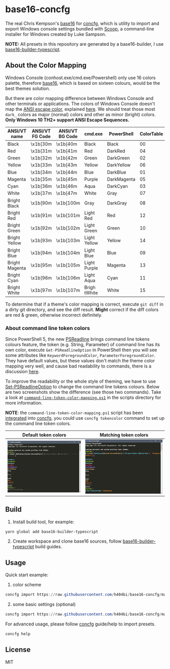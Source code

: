 base16-concfg
=============

The real Chris Kempson's [base16](https://github.com/chriskempson/base16)
for [concfg](https://github.com/lukesampson/concfg),
which is utility to import and export Windows console settings bundled with
[Scoop](https://github.com/lukesampson/scoop),
a command-line installer for Windows created by Luke Sampson.

**NOTE:** All presets in this repository are generated by a base16-builder,
I use [base16-builder-typescript].

About the Color Mapping
-----------------------

Windows Console (conhost.exe/cmd.exe/Powershell) only use 16 colors palette,
therefore [base16](http://chriskempson.com/projects/base16/),
which is based on sixteen colours, would be the best themes solution.

But there are color mapping difference between Windows Console and other terminals or applications.
The colors of Windows Console doesn't map the [ANSI escape color], explained [here].
We should treat those most `dark_` colors as major (normal) colors and 
other as minor (bright) colors. **Only Windows 10 TH2+ support ANSI Escape Sequences.**

| ANSI/VT name   | ANSI/VT FG Code | ANSI/VT BG Code | cmd.exe      | PowerShell  | ColorTable |
|----------------|-----------------|-----------------|--------------|-------------|------------|
| Black          | \x1b[30m        | \x1b[40m        | Black        | Black       | 00         |
| Red            | \x1b[31m        | \x1b[41m        | Red          | DarkRed     | 04         |
| Green          | \x1b[32m        | \x1b[42m        | Green        | DarkGreen   | 02         |
| Yellow         | \x1b[33m        | \x1b[43m        | Yellow       | DarkYellow  | 06         |
| Blue           | \x1b[34m        | \x1b[44m        | Blue         | DarkBlue    | 01         |
| Magenta        | \x1b[35m        | \x1b[45m        | Purple       | DarkMagenta | 05         |
| Cyan           | \x1b[36m        | \x1b[46m        | Aqua         | DarkCyan    | 03         |
| White          | \x1b[37m        | \x1b[47m        | White        | Gray        | 07         |
| Bright Black   | \x1b[90m        | \x1b[100m       | Gray         | DarkGray    | 08         |
| Bright Red     | \x1b[91m        | \x1b[101m       | Light Red    | Red         | 12         |
| Bright Green   | \x1b[92m        | \x1b[102m       | Light Green  | Green       | 10         |
| Bright Yellow  | \x1b[93m        | \x1b[103m       | Light Yellow | Yellow      | 14         |
| Bright Blue    | \x1b[94m        | \x1b[104m       | Light Blue   | Blue        | 09         |
| Bright Magenta | \x1b[95m        | \x1b[105m       | Light Purple | Magenta     | 13         |
| Bright Cyan    | \x1b[96m        | \x1b[106m       | Light Aqua   | Cyan        | 11         |
| Bright White   | \x1b[97m        | \x1b[107m       | Brigh tWhite | White       | 15         |

To determine that if a theme's color mapping is correct, execute `git diff` in
a dirty git directory, and see the diff result. **Might** correct if the diff colors are
red & green, otherwise incorrect definitely.

### About command line token colors

Since PowerShell 5, the new [PSReadline] brings command line tokens colours feature,
the token (e.g. String, Parameter) of command line has its own color, execute
`Get-PSReadlineOption` in PowerShell then you will see some attributes like
`KeywordForegroundColor`, `ParameterForegroundColor`. They have default values,
but these values don't match the theme color mapping very well, and cause bad
readability to commands, there is a discussion [here](https://github.com/lukesampson/concfg/issues/10).

To improve the readability or the whole style of theming, we have to use [Set-PSReadlineOption]
to change the command line tokens colours. Below are two screenshots show the difference
(see those two commands). Take a look at [`command-line-token-color-mapping.ps1`](scripts/command-line-token-color-mapping.ps1) in the scripts
directory for more information.

**NOTE**: the `command-line-token-color-mapping.ps1` script has been [integrated](https://github.com/lukesampson/concfg/pull/46) into [concfg](https://github.com/lukesampson/concfg), you could use `concfg tokencolor` command to set up the command line token colors.

| Default token colors | Matching token colors |
|----------------------|-----------------------|
| ![without-token-color-mapping.png](docs/without-token-color-mapping.png) | ![with-token-color-mapping.png](docs/with-token-color-mapping.png) |


Build
-----

1. Install build tool, for example:

``` powershell
yarn global add base16-builder-typescript
```

2. Create workspace and clone base16 sources, follow [base16-builder-typescript] build guides.

Usage
-----

Quick start example:

1. color scheme
``` powershell
concfg import https://raw.githubusercontent.com/h404bi/base16-concfg/master/presets/base16-solarized-dark.json
```

2. some basic settings (optional)
``` powershell
concfg import https://raw.githubusercontent.com/h404bi/base16-concfg/master/presets/basic.json
```

For advanced usage, please follow [concfg](https://github.com/lukesampson/concfg) guide/help to import presets.

``` powershell
concfg help
```

License
-------

MIT

[Set-PSReadlineOption]: https://docs.microsoft.com/en-us/powershell/module/psreadline/Set-PSReadlineOption
[PSReadline]: https://docs.microsoft.com/en-us/powershell/module/psreadline/
[base16-builder-typescript]: https://github.com/golf1052/base16-builder-typescript
[ANSI escape color]: https://en.wikipedia.org/wiki/ANSI_escape_code#Colors
[here]: https://github.com/dotnet/corefx/blob/5e36ca02d2594f715da829aafaf7af2b554dfcdf/src/System.Console/src/System/ConsolePal.Unix.cs#L577-L603
[base16 styling guidelines]: https://github.com/chriskempson/base16/blob/master/styling.md
